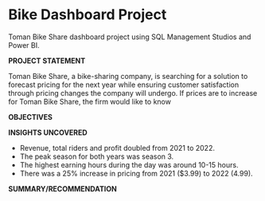 # Bike Dashboard Project
Toman Bike Share dashboard project using SQL Management Studios and Power BI.

**PROJECT STATEMENT**

Toman Bike Share, a bike-sharing company, is searching for a solution to forecast pricing for the next year while ensuring customer satisfaction through pricing changes the company will undergo. If prices are to increase for Toman Bike Share, the firm would like to know 

**OBJECTIVES**



**INSIGHTS UNCOVERED**

- Revenue, total riders and profit doubled from 2021 to 2022.
- The peak season for both years was season 3.
- The highest earning hours during the day was around 10-15 hours.
- There was a 25% increase in pricing from 2021 ($3.99) to 2022 (4.99).




**SUMMARY/RECOMMENDATION**



  
